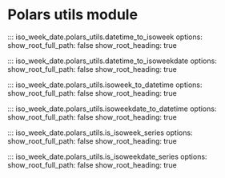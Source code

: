 # Polars utils module

::: iso_week_date.polars_utils.datetime_to_isoweek
    options:
        show_root_full_path: false
        show_root_heading: true

::: iso_week_date.polars_utils.datetime_to_isoweekdate
    options:
        show_root_full_path: false
        show_root_heading: true

::: iso_week_date.polars_utils.isoweek_to_datetime
    options:
        show_root_full_path: false
        show_root_heading: true

::: iso_week_date.polars_utils.isoweekdate_to_datetime
    options:
        show_root_full_path: false
        show_root_heading: true

::: iso_week_date.polars_utils.is_isoweek_series
    options:
        show_root_full_path: false
        show_root_heading: true

::: iso_week_date.polars_utils.is_isoweekdate_series
    options:
        show_root_full_path: false
        show_root_heading: true
